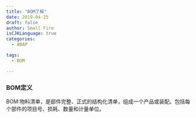 ```yaml
---
title: "BOM了解"
date: 2019-04-25
draft: false
author: Small Fire
isCJKLanguage: true
categories: 
  - ABAP

tags: 
  - BOM

---
```


### BOM定义

​	BOM:物料清单，是部件完整、正式的结构化清单，组成一个产品或装配。包括每个部件的项目号、损耗、数量和计量单位。

